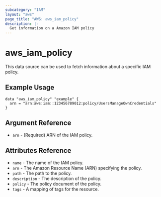 ```yaml
---
subcategory: "IAM"
layout: "aws"
page_title: "AWS: aws_iam_policy"
description: |-
  Get information on a Amazon IAM policy
---
```


# aws_iam_policy

This data source can be used to fetch information about a specific
IAM policy.

## Example Usage

```hcl
data "aws_iam_policy" "example" {
  arn = "arn:aws:iam::123456789012:policy/UsersManageOwnCredentials"
}
```

## Argument Reference

* `arn` - (Required) ARN of the IAM policy.

## Attributes Reference

* `name` - The name of the IAM policy.
* `arn` - The Amazon Resource Name (ARN) specifying the policy.
* `path` - The path to the policy.
* `description` - The description of the policy.
* `policy` - The policy document of the policy.
* `tags` - A mapping of tags for the resource.

